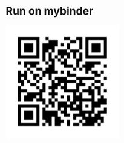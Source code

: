 # Run on mybinder
[![Binder](qr-code.png)](https://mybinder.org/v2/gh/patrickhaddadteaching/codepin1/main?urlpath=voila%2Frender%2Fcodepin1_binder.ipynb)
